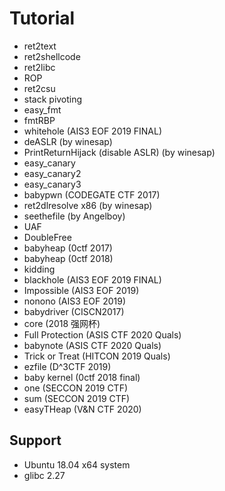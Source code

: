 # Tutorial

* ret2text
* ret2shellcode
* ret2libc
* ROP
* ret2csu
* stack pivoting
* easy_fmt
* fmtRBP 
* whitehole (AIS3 EOF 2019 FINAL)
* deASLR (by winesap)
* PrintReturnHijack (disable ASLR) (by winesap) 
* easy_canary
* easy_canary2
* easy_canary3
* babypwn (CODEGATE CTF 2017)
* ret2dlresolve x86 (by winesap)
* seethefile (by Angelboy)
* UAF
* DoubleFree
* babyheap (0ctf 2017)
* babyheap (0ctf 2018)
* kidding
* blackhole (AIS3 EOF 2019 FINAL)
* Impossible (AIS3 EOF 2019)
* nonono (AIS3 EOF 2019)
* babydriver (CISCN2017)
* core (2018 强网杯)
* Full Protection (ASIS CTF 2020 Quals)
* babynote (ASIS CTF 2020 Quals)
* Trick or Treat (HITCON 2019 Quals)
* ezfile (D^3CTF 2019)
* baby kernel (0ctf 2018 final)
* one (SECCON 2019 CTF)
* sum (SECCON 2019 CTF)
* easyTHeap (V&N CTF 2020)

## Support
* Ubuntu 18.04 x64 system
* glibc 2.27
